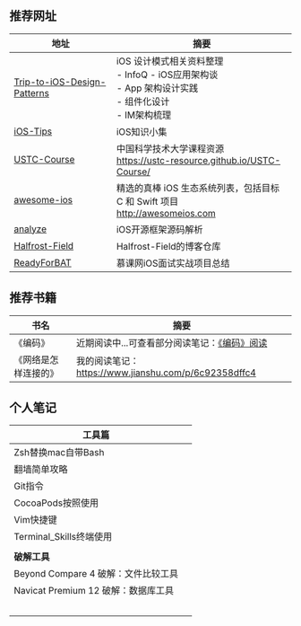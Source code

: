 ## 推荐网址

| 地址                                                         | 摘要                                                         |
| ------------------------------------------------------------ | ------------------------------------------------------------ |
| [Trip-to-iOS-Design-Patterns](https://github.com/skyming/Trip-to-iOS-Design-Patterns) | iOS 设计模式相关资料整理<br>- InfoQ - iOS应用架构谈 <br>- App 架构设计实践<br/>- 组件化设计<br/>- IM架构梳理 |
| [iOS-Tips](https://github.com/awesome-tips/iOS-Tips)         | iOS知识小集                                                  |
| [USTC-Course](https://github.com/USTC-Resource/USTC-Course)  | 中国科学技术大学课程资源<br>https://ustc-resource.github.io/USTC-Course/ |
| [awesome-ios](https://github.com/vsouza/awesome-ios#how-to-use) | 精选的真棒 iOS 生态系统列表，包括目标 C 和 Swift 项目<br>http://awesomeios.com |
| [analyze](https://github.com/draveness/analyze)              | iOS开源框架源码解析                                          |
| [Halfrost-Field](https://github.com/halfrost/Halfrost-Field) | Halfrost-Field的博客仓库                                     |
| [ReadyForBAT](https://github.com/MisterBooo/ReadyForBAT)     | 慕课网iOS面试实战项目总结                                    |



## 推荐书籍

| 书名                 | 摘要                                                         |
| -------------------- | ------------------------------------------------------------ |
| 《编码》             | 近期阅读中...可查看部分阅读笔记：[《编码》阅读](https://github.com/lionsom/iOS-/blob/master/Reading/《编码》阅读.md) |
| 《网络是怎样连接的》 | 我的阅读笔记：https://www.jianshu.com/p/6c92358dffc4         |



##  个人笔记

| 工具篇                              |      |
| ----------------------------------- | ---- |
| Zsh替换mac自带Bash                  |      |
| 翻墙简单攻略                        |      |
| Git指令                             |      |
| CocoaPods按照使用                   |      |
| Vim快捷键                           |      |
| Terminal_Skills终端使用             |      |
|                                     |      |
| **破解工具**                        |      |
| Beyond Compare 4 破解：文件比较工具 |      |
| Navicat Premium 12 破解：数据库工具 |      |
|                                     |      |
|                                     |      |
|                                     |      |
|                                     |      |
|                                     |      |























